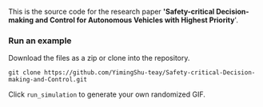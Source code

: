 This is the source code for the research paper **'Safety-critical Decision-making and Control for Autonomous Vehicles with Highest Priority**'.



### Run an example

Download the files as a zip or clone into the repository.

```git
git clone https://github.com/YimingShu-teay/Safety-critical-Decision-making-and-Control.git
```

Click `run_simulation` to generate your own randomized GIF.